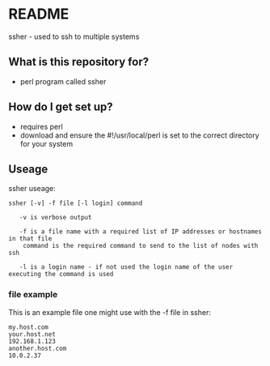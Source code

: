 # README #

ssher - used to ssh to multiple systems

## What is this repository for? ##

* perl program called ssher

## How do I get set up? ##

* requires perl
* download and ensure the #!/usr/local/perl is set to the correct directory for your system

## Useage ##
ssher useage: 

	ssher [-v] -f file [-l login] command

	   -v is verbose output

	   -f is a file name with a required list of IP addresses or hostnames in that file
		command is the required command to send to the list of nodes with ssh

	   -l is a login name - if not used the login name of the user executing the command is used

### file example ###
This is an example file one might use with the -f file in ssher:

```
my.host.com
your.host.net
192.168.1.123
another.host.com
10.0.2.37
```
